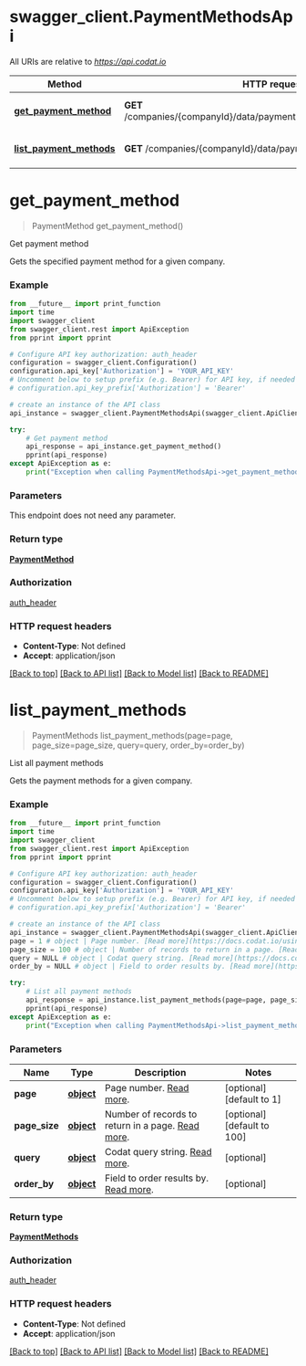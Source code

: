 # swagger_client.PaymentMethodsApi

All URIs are relative to *https://api.codat.io*

Method | HTTP request | Description
------------- | ------------- | -------------
[**get_payment_method**](PaymentMethodsApi.md#get_payment_method) | **GET** /companies/{companyId}/data/paymentMethods/{paymentMethodId} | Get payment method
[**list_payment_methods**](PaymentMethodsApi.md#list_payment_methods) | **GET** /companies/{companyId}/data/paymentMethods | List all payment methods

# **get_payment_method**
> PaymentMethod get_payment_method()

Get payment method

Gets the specified payment method for a given company.

### Example
```python
from __future__ import print_function
import time
import swagger_client
from swagger_client.rest import ApiException
from pprint import pprint

# Configure API key authorization: auth_header
configuration = swagger_client.Configuration()
configuration.api_key['Authorization'] = 'YOUR_API_KEY'
# Uncomment below to setup prefix (e.g. Bearer) for API key, if needed
# configuration.api_key_prefix['Authorization'] = 'Bearer'

# create an instance of the API class
api_instance = swagger_client.PaymentMethodsApi(swagger_client.ApiClient(configuration))

try:
    # Get payment method
    api_response = api_instance.get_payment_method()
    pprint(api_response)
except ApiException as e:
    print("Exception when calling PaymentMethodsApi->get_payment_method: %s\n" % e)
```

### Parameters
This endpoint does not need any parameter.

### Return type

[**PaymentMethod**](PaymentMethod.md)

### Authorization

[auth_header](../README.md#auth_header)

### HTTP request headers

 - **Content-Type**: Not defined
 - **Accept**: application/json

[[Back to top]](#) [[Back to API list]](../README.md#documentation-for-api-endpoints) [[Back to Model list]](../README.md#documentation-for-models) [[Back to README]](../README.md)

# **list_payment_methods**
> PaymentMethods list_payment_methods(page=page, page_size=page_size, query=query, order_by=order_by)

List all payment methods

Gets the payment methods for a given company.

### Example
```python
from __future__ import print_function
import time
import swagger_client
from swagger_client.rest import ApiException
from pprint import pprint

# Configure API key authorization: auth_header
configuration = swagger_client.Configuration()
configuration.api_key['Authorization'] = 'YOUR_API_KEY'
# Uncomment below to setup prefix (e.g. Bearer) for API key, if needed
# configuration.api_key_prefix['Authorization'] = 'Bearer'

# create an instance of the API class
api_instance = swagger_client.PaymentMethodsApi(swagger_client.ApiClient(configuration))
page = 1 # object | Page number. [Read more](https://docs.codat.io/using-the-api/paging). (optional) (default to 1)
page_size = 100 # object | Number of records to return in a page. [Read more](https://docs.codat.io/using-the-api/paging). (optional) (default to 100)
query = NULL # object | Codat query string. [Read more](https://docs.codat.io/using-the-api/querying). (optional)
order_by = NULL # object | Field to order results by. [Read more](https://docs.codat.io/using-the-api/ordering-results). (optional)

try:
    # List all payment methods
    api_response = api_instance.list_payment_methods(page=page, page_size=page_size, query=query, order_by=order_by)
    pprint(api_response)
except ApiException as e:
    print("Exception when calling PaymentMethodsApi->list_payment_methods: %s\n" % e)
```

### Parameters

Name | Type | Description  | Notes
------------- | ------------- | ------------- | -------------
 **page** | [**object**](.md)| Page number. [Read more](https://docs.codat.io/using-the-api/paging). | [optional] [default to 1]
 **page_size** | [**object**](.md)| Number of records to return in a page. [Read more](https://docs.codat.io/using-the-api/paging). | [optional] [default to 100]
 **query** | [**object**](.md)| Codat query string. [Read more](https://docs.codat.io/using-the-api/querying). | [optional] 
 **order_by** | [**object**](.md)| Field to order results by. [Read more](https://docs.codat.io/using-the-api/ordering-results). | [optional] 

### Return type

[**PaymentMethods**](PaymentMethods.md)

### Authorization

[auth_header](../README.md#auth_header)

### HTTP request headers

 - **Content-Type**: Not defined
 - **Accept**: application/json

[[Back to top]](#) [[Back to API list]](../README.md#documentation-for-api-endpoints) [[Back to Model list]](../README.md#documentation-for-models) [[Back to README]](../README.md)


